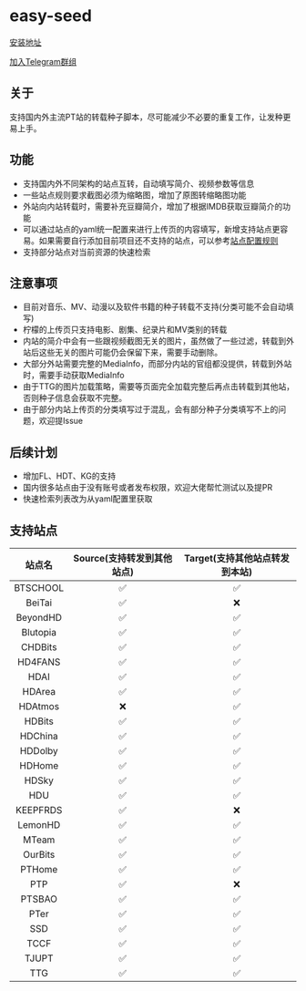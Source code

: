 # easy-seed

[安装地址](https://greasyfork.org/zh-CN/scripts/423199-easy-seed-pt%E4%B8%80%E9%94%AE%E8%BD%AC%E7%A7%8D)

[加入Telegram群组](https://t.me/easyseed)

## 关于

支持国内外主流PT站的转载种子脚本，尽可能减少不必要的重复工作，让发种更易上手。
## 功能
* 支持国内外不同架构的站点互转，自动填写简介、视频参数等信息
* 一些站点规则要求截图必须为缩略图，增加了原图转缩略图功能
* 外站向内站转载时，需要补充豆瓣简介，增加了根据IMDB获取豆瓣简介的功能
* 可以通过站点的yaml统一配置来进行上传页的内容填写，新增支持站点更容易。如果需要自行添加目前项目还不支持的站点，可以参考[站点配置规则](https://github.com/techmovie/easy-seed/wiki/%E5%A6%82%E4%BD%95%E5%A2%9E%E5%8A%A0%E7%9B%AE%E5%89%8D%E8%BF%98%E4%B8%8D%E6%94%AF%E6%8C%81%E7%9A%84%E7%AB%99%E7%82%B9%E9%85%8D%E7%BD%AE)
* 支持部分站点对当前资源的快速检索
  
## 注意事项
* 目前对音乐、MV、动漫以及软件书籍的种子转载不支持(分类可能不会自动填写)
* 柠檬的上传页只支持电影、剧集、纪录片和MV类别的转载
* 内站的简介中会有一些跟视频截图无关的图片，虽然做了一些过滤，转载到外站后这些无关的图片可能仍会保留下来，需要手动删除。
* 大部分外站需要完整的MediaInfo，而部分内站的官组都没提供，转载到外站时，需要手动获取MediaInfo
* 由于TTG的图片加载策略，需要等页面完全加载完整后再点击转载到其他站，否则种子信息会获取不完整。
* 由于部分内站上传页的分类填写过于混乱，会有部分种子分类填写不上的问题，欢迎提Issue
## 后续计划
* 增加FL、HDT、KG的支持
* 国内很多站点由于没有账号或者发布权限，欢迎大佬帮忙测试以及提PR
* 快速检索列表改为从yaml配置里获取

## 支持站点

|  站点名  | Source(支持转发到其他站点) | Target(支持其他站点转发到本站) |
| :------: | :------------------------: | :----------------------------: |
| BTSCHOOL |             ✅              |               ✅                |
|  BeiTai  |             ✅              |               ❌                |
| BeyondHD |             ✅              |               ✅                |
| Blutopia |             ✅              |               ✅                |
| CHDBits  |             ✅              |               ✅                |
| HD4FANS  |             ✅              |               ✅                |
|   HDAI   |             ✅              |               ✅                |
|  HDArea  |             ✅              |               ✅                |
| HDAtmos  |             ❌              |               ✅                |
|  HDBits  |             ✅              |               ✅                |
| HDChina  |             ✅              |               ✅                |
| HDDolby  |             ✅              |               ✅                |
|  HDHome  |             ✅              |               ✅                |
|  HDSky   |             ✅              |               ✅                |
|   HDU    |             ✅              |               ✅                |
| KEEPFRDS |             ✅              |               ❌                |
| LemonHD  |             ✅              |               ✅                |
|  MTeam   |             ✅              |               ✅                |
| OurBits  |             ✅              |               ✅                |
|  PTHome  |             ✅              |               ✅                |
|   PTP    |             ✅              |               ❌                |
|  PTSBAO  |             ✅              |               ✅                |
|   PTer   |             ✅              |               ✅                |
|   SSD    |             ✅              |               ✅                |
|   TCCF   |             ✅              |               ✅                |
|  TJUPT   |             ✅              |               ✅                |
|   TTG    |             ✅              |               ✅                |
